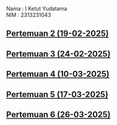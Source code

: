 Nama : I Ketut Yudatama <br>
NIM : 2313231043

## [Pertemuan 2 (19-02-2025)](Pertemuan%202/)
## [Pertemuan 3 (24-02-2025)](Pertemuan%203/)
## [Pertemuan 4 (10-03-2025)](Pertemuan%204/)
## [Pertemuan 5 (17-03-2025)](Pertemuan%205/)
## [Pertemuan 6 (26-03-2025)](Pertemuan%206/)
